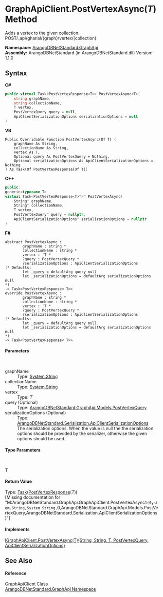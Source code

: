 # GraphApiClient.PostVertexAsync(*T*) Method 
 

Adds a vertex to the given collection. POST/_api/gharial/{graph}/vertex/{collection}

**Namespace:**&nbsp;<a href="5db3e172-88fa-722f-6e7f-25b7310b3db3">ArangoDBNetStandard.GraphApi</a><br />**Assembly:**&nbsp;ArangoDBNetStandard (in ArangoDBNetStandard.dll) Version: 1.1.0

## Syntax

**C#**<br />
``` C#
public virtual Task<PostVertexResponse<T>> PostVertexAsync<T>(
	string graphName,
	string collectionName,
	T vertex,
	PostVertexQuery query = null,
	ApiClientSerializationOptions serializationOptions = null
)

```

**VB**<br />
``` VB
Public Overridable Function PostVertexAsync(Of T) ( 
	graphName As String,
	collectionName As String,
	vertex As T,
	Optional query As PostVertexQuery = Nothing,
	Optional serializationOptions As ApiClientSerializationOptions = Nothing
) As Task(Of PostVertexResponse(Of T))
```

**C++**<br />
``` C++
public:
generic<typename T>
virtual Task<PostVertexResponse<T>^>^ PostVertexAsync(
	String^ graphName, 
	String^ collectionName, 
	T vertex, 
	PostVertexQuery^ query = nullptr, 
	ApiClientSerializationOptions^ serializationOptions = nullptr
)
```

**F#**<br />
``` F#
abstract PostVertexAsync : 
        graphName : string * 
        collectionName : string * 
        vertex : 'T * 
        ?query : PostVertexQuery * 
        ?serializationOptions : ApiClientSerializationOptions 
(* Defaults:
        let _query = defaultArg query null
        let _serializationOptions = defaultArg serializationOptions null
*)
-> Task<PostVertexResponse<'T>> 
override PostVertexAsync : 
        graphName : string * 
        collectionName : string * 
        vertex : 'T * 
        ?query : PostVertexQuery * 
        ?serializationOptions : ApiClientSerializationOptions 
(* Defaults:
        let _query = defaultArg query null
        let _serializationOptions = defaultArg serializationOptions null
*)
-> Task<PostVertexResponse<'T>> 
```


#### Parameters
&nbsp;<dl><dt>graphName</dt><dd>Type: <a href="https://docs.microsoft.com/dotnet/api/system.string" target="_blank" rel="noopener noreferrer">System.String</a><br /></dd><dt>collectionName</dt><dd>Type: <a href="https://docs.microsoft.com/dotnet/api/system.string" target="_blank" rel="noopener noreferrer">System.String</a><br /></dd><dt>vertex</dt><dd>Type: *T*<br /></dd><dt>query (Optional)</dt><dd>Type: <a href="21f10d1a-a423-f0c2-66cb-9a7503d7b3c9">ArangoDBNetStandard.GraphApi.Models.PostVertexQuery</a><br /></dd><dt>serializationOptions (Optional)</dt><dd>Type: <a href="4d2cfe44-8a3a-2efb-e814-c882bbee3e85">ArangoDBNetStandard.Serialization.ApiClientSerializationOptions</a><br />The serialization options. When the value is null the the serialization options should be provided by the serializer, otherwise the given options should be used.</dd></dl>

#### Type Parameters
&nbsp;<dl><dt>T</dt><dd /></dl>

#### Return Value
Type: <a href="https://docs.microsoft.com/dotnet/api/system.threading.tasks.task-1" target="_blank" rel="noopener noreferrer">Task</a>(<a href="0d41c4dc-c503-af85-a4f3-38958bff9f51">PostVertexResponse</a>(*T*))<br />\[Missing <returns> documentation for "M:ArangoDBNetStandard.GraphApi.GraphApiClient.PostVertexAsync``1(System.String,System.String,``0,ArangoDBNetStandard.GraphApi.Models.PostVertexQuery,ArangoDBNetStandard.Serialization.ApiClientSerializationOptions)"\]

#### Implements
<a href="a0269f9c-6384-2e15-3232-9f6bf97b0f44">IGraphApiClient.PostVertexAsync(T)(String, String, T, PostVertexQuery, ApiClientSerializationOptions)</a><br />

## See Also


#### Reference
<a href="fbeb06c2-7ca5-a17a-b0c2-96abac64dfaa">GraphApiClient Class</a><br /><a href="5db3e172-88fa-722f-6e7f-25b7310b3db3">ArangoDBNetStandard.GraphApi Namespace</a><br />